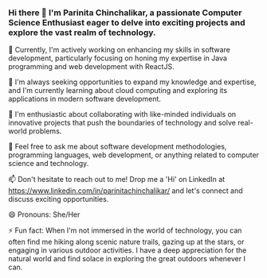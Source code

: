 ### Hi there 👋 I'm Parinita Chinchalikar,  a passionate Computer Science Enthusiast eager to delve into exciting projects and explore the vast realm of technology.

🔭 Currently, I'm actively working on enhancing my skills in software development, particularly focusing on honing my expertise in Java programming and web development with ReactJS.

🌱 I'm always seeking opportunities to expand my knowledge and expertise, and I'm currently learning about cloud computing and exploring its applications in modern software development.

👯 I'm enthusiastic about collaborating with like-minded individuals on innovative projects that push the boundaries of technology and solve real-world problems.

💬 Feel free to ask me about software development methodologies, programming languages, web development, or anything related to computer science and technology.

📫 Don't hesitate to reach out to me! Drop me a 'Hi' on LinkedIn at https://www.linkedin.com/in/parinitachinchalikar/ and let's connect and discuss exciting opportunities.

😄 Pronouns: She/Her

⚡ Fun fact: When I'm not immersed in the world of technology, you can often find me hiking along scenic nature trails, gazing up at the stars, or engaging in various outdoor activities. I have a deep appreciation for the natural world and find solace in exploring the great outdoors whenever I can.

<!--
**ParinitaSChinchalikar/ParinitaSChinchalikar** is a ✨ _special_ ✨ repository because its `README.md` (this file) appears on your GitHub profile.

Here are some ideas to get you started:

- 🔭 I’m currently working on ...
- 🌱 I’m currently learning ...
- 👯 I’m looking to collaborate on ...
- 🤔 I’m looking for help with ...
- 💬 Ask me about ...
- 📫 How to reach me: ...
- 😄 Pronouns: ...
- ⚡ Fun fact: ...
-->
